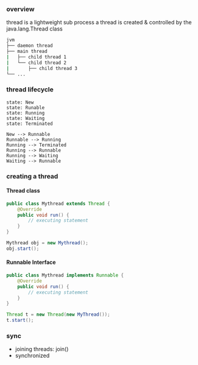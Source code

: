 ### overview
thread is a lightweight sub process
a thread is created & controlled by the java.lang.Thread class
```bash
jvm
├── daemon thread
├── main thread
|   ├── child thread 1
|   └── child thread 2 
|       ├── child thread 3          
└── ...
```

### thread lifecycle
```
state: New  
state: Runable
state: Running
state: Waiting
state: Terminated

New --> Runnable
Runnable --> Running
Running --> Terminated
Running --> Runnable
Running --> Waiting
Waiting --> Runnable
```

### creating a thread
#### Thread class
```java
public class Mythread extends Thread {
    @Override
    public void run() {
        // executing statement
    }
}

Mythread obj = new Mythread();
obj.start();
```
#### Runnable Interface
```java
public class Mythread implements Runnable {
    @Override
    public void run() {
        // executing statement
    }
}

Thread t = new Thread(new MyThread());
t.start();
```

### sync
- joining threads: join()
- synchronized